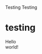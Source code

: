 Testing
Testing
<!DOCTYPE HTML>
<html>
  <head>
    <meta charset="UTF-8">
  </head>
  <body>
    <h1> testing </h1>
    <p> Hello <br> world!<br> </p>
  </body>
</html>
